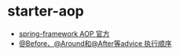 # starter-aop

- [spring-framework AOP 官方](https://docs.spring.io/spring-framework/docs/current/reference/html/core.html#aop)
- [@Before、@Around和@After等advice 执行顺序](https://www.cnblogs.com/lidj/p/7194193.html)
